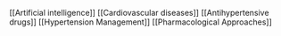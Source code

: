 [[Artificial intelligence]]
[[Cardiovascular diseases]]
[[Antihypertensive drugs]]
[[Hypertension Management]]
[[Pharmacological Approaches]]

